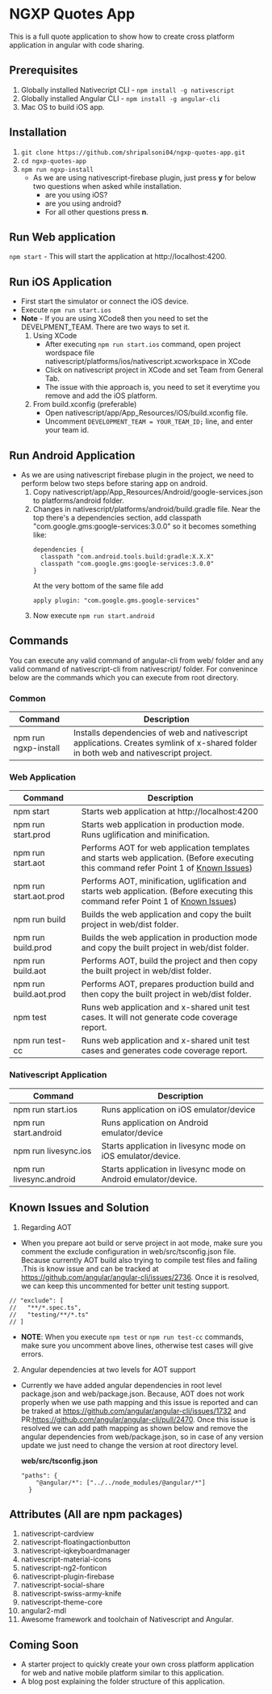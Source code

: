 # NGXP Quotes App
This is a full quote application to show how to create cross platform application in angular with code sharing.

## Prerequisites
1. Globally installed Nativecript CLI  - `npm install -g nativescript`
2. Globally installed Angular CLI - `npm install -g angular-cli`
3. Mac OS to build iOS app.

## Installation
1. `git clone https://github.com/shripalsoni04/ngxp-quotes-app.git`
2. `cd ngxp-quotes-app`
3. `npm run ngxp-install`
    - As we are using nativescript-firebase plugin, just press **y** for below two questions when asked while installation. 
      - are you using iOS?
      - are you using android?
      - For all other questions press **n**. 

## Run Web application
`npm start` - This will start the application at http://localhost:4200. 

## Run iOS Application
- First start the simulator or connect the iOS device.
- Execute `npm run start.ios` 
- **Note** - If you are using XCode8 then you need to set the DEVELPMENT_TEAM. There are two ways to set it.
  1. Using XCode
      - After executing `npm run start.ios` command, open project wordspace file nativescript/platforms/ios/nativescript.xcworkspace in XCode
      - Click on nativescript project in XCode and set Team from General Tab.
      - The issue with thie approach is, you need to set it everytime you remove and add the iOS platform.
  2. From build.xconfig (preferable)
      - Open nativescript/app/App_Resources/iOS/build.xconfig file.
      - Uncomment `DEVELOPMENT_TEAM = YOUR_TEAM_ID;` line, and enter your team id.

## Run Android Application
- As we are using nativescript firebase plugin in the project, we need to perform below two steps before staring app on android.
  1. Copy nativescript/app/App_Resources/Android/google-services.json to platforms/android folder.
  2. Changes in nativescript/platforms/android/build.gradle file.
      Near the top there's a dependencies section, add classpath "com.google.gms:google-services:3.0.0" so it becomes something like:
        ```
        dependencies {
          classpath "com.android.tools.build:gradle:X.X.X"
          classpath "com.google.gms:google-services:3.0.0"
        }
        ```
      At the very bottom of the same file add
        ```
        apply plugin: "com.google.gms.google-services"
        ```
  3. Now execute `npm run start.android`
  
## Commands
You can execute any valid command of angular-cli from web/ folder and any valid command of nativescript-cli from nativescript/ folder.
For convenince below are the commands which you can execute from root directory.

### Common
| Command                | Description                                                                                                                          |
|------------------------|--------------------------------------------------------------------------------------------------------------------------------------|
| npm run ngxp-install   | Installs dependencies of web and nativescript applications. Creates symlink of x-shared folder in both web and nativescript project. |

### Web Application
| Command                | Description                                                                                                                        |
|------------------------|------------------------------------------------------------------------------------------------------------------------------------|
| npm start              | Starts web application at http://localhost:4200                                                                                    |
| npm run start.prod     | Starts web application in production mode. Runs uglification and minification.                                                     |
| npm run start.aot      | Performs AOT for web application templates and starts web application. (Before executing this command refer Point 1 of [Known Issues](https://github.com/shripalsoni04/ngxp-quotes-app#known-issues-and-solution))                                                            |
| npm run start.aot.prod | Performs AOT, minification, uglification and starts web application. (Before executing this command refer Point 1 of [Known Issues](https://github.com/shripalsoni04/ngxp-quotes-app#known-issues-and-solution))                                                              |
| npm run build          | Builds the web application and copy the built project in web/dist folder.                                                          |
| npm run build.prod     | Builds the web application in production mode and copy the built project in web/dist folder.                                       |
| npm run build.aot      | Performs AOT, build the project and then copy the built project in web/dist folder.                                                |
| npm run build.aot.prod | Performs AOT, prepares production build and then copy the built project in web/dist folder.                                        |
| npm test               | Runs web application and x-shared unit test cases. It will not generate code coverage report.                                      |
| npm run test-cc        | Runs web application and x-shared unit test cases and generates code coverage report.                                              |
                                      

### Nativescript Application
| Command                  | Description                                                                                                                        |
|--------------------------|------------------------------------------------------------------------------------------------------------------------------------|
| npm run start.ios        | Runs application on iOS emulator/device                                                                                            |
| npm run start.android    | Runs application on Android emulator/device                                                                                        |
| npm run livesync.ios     | Starts application in livesync mode on iOS emulator/device.                                                                        |
| npm run livesync.android | Starts application in livesync mode on Android emulator/device.       

## Known Issues and Solution
1. Regarding AOT
  - When you prepare aot build or serve project in aot mode, make sure you comment the exclude configuration in web/src/tsconfig.json file. Because currently AOT build also trying to compile test files and failing .This is know issue and can be tracked at https://github.com/angular/angular-cli/issues/2736. Once it is resolved, we can keep this uncommented for better unit testing support.
  ```
  // "exclude": [
  //   "**/*.spec.ts",
  //   "testing/**/*.ts"
  // ]
  ```

  - **NOTE**: When you execute `npm test` or `npm run test-cc` commands, make sure you uncomment above lines, otherwise test cases will give errors.

2. Angular dependencies at two levels for AOT support
  - Currently we have added angular dependencies in root level package.json and web/package.json. Because, AOT does not work properly when we use path mapping and this issue is reported and can be traked at https://github.com/angular/angular-cli/issues/1732 and PR:https://github.com/angular/angular-cli/pull/2470. Once this issue is resolved we can add path mapping as shown below and remove the angular dependencies from web/package.json, so in case of any version update we just need to change the version at root directory level.

    **web/src/tsconfig.json**
    ```
    "paths": {
        "@angular/*": ["../../node_modules/@angular/*"]
      }
    ```
   
## Attributes (All are npm packages)
1. nativescript-cardview
2. nativescript-floatingactionbutton
3. nativescript-iqkeyboardmanager
4. nativescript-material-icons
5. nativescript-ng2-fonticon
6. nativescript-plugin-firebase
7. nativescript-social-share
8. nativescript-swiss-army-knife
9. nativescript-theme-core
10. angular2-mdl
11. Awesome framework and toolchain of Nativescript and Angular.

## Coming Soon
- A starter project to quickly create your own cross platform application for web and native mobile platform similar to this application.
- A blog post explaining the folder structure of this application.
